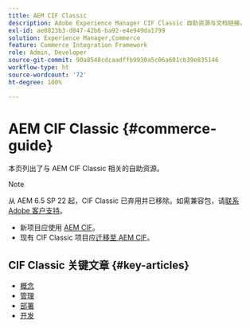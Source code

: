 ```yaml
---
title: AEM CIF Classic
description: Adobe Experience Manager CIF Classic 自助资源与文档链接。
exl-id: ae0823b3-d847-42b6-ba92-e4e949da1799
solution: Experience Manager,Commerce
feature: Commerce Integration Framework
role: Admin, Developer
source-git-commit: 90a8548cdcaadffb9930a5c06a601cb39e835146
workflow-type: ht
source-wordcount: '72'
ht-degree: 100%

---
```



# AEM CIF Classic {#commerce-guide}

本页列出了与 AEM CIF Classic 相关的自助资源。

>[!NOTE]
>
>从 AEM 6.5 SP 22 起，CIF Classic 已弃用并已移除。如需兼容包，请[联系 Adobe 客户支持](https://experienceleague.adobe.com/zh-hans?support-solution=General#support)。
>
>* 新项目应使用 [AEM CIF](/help/commerce/cif/introduction.md)。
>* 现有 CIF Classic 项目应[迁移至 AEM CIF](/help/commerce/cif/migration.md)。

## CIF Classic 关键文章 {#key-articles}

* [概念](administering/concepts.md)
* [管理 ](administering/generic.md)
* [部署](deploying/ecommerce.md)
* [开发](developing/ecommerce.md)
